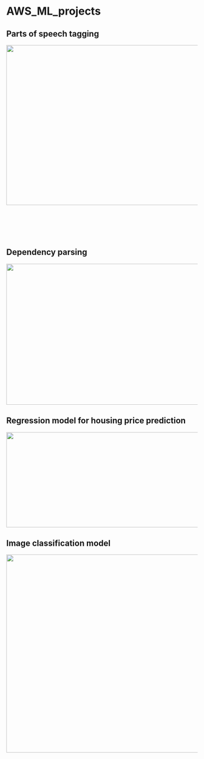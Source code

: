 # AWS_ML_projects


## Parts of speech tagging
<p align="center">
  <img height="420" width="860" src="https://github.com/RishikeshDhayarkar/AWS_ML_projects/blob/main/aws_ml_proj_pics/nlp_1.png">
</p>  
</br>
</br>
</br>
</br>

## Dependency parsing
<p align="center">
  <img height="370" width="860" src="https://github.com/RishikeshDhayarkar/AWS_ML_projects/blob/main/aws_ml_proj_pics/nlp_2.png">
</p>  


## Regression model for housing price prediction
<p align="center">
  <img height="250" width="900" src="https://github.com/RishikeshDhayarkar/AWS_ML_projects/blob/main/aws_ml_proj_pics/reg_1.png">
</p>  


## Image classification model
<p align="center">
  <img height="520" width="960" src="https://github.com/RishikeshDhayarkar/AWS_ML_projects/blob/main/aws_ml_proj_pics/class_1.png">
</p>  
